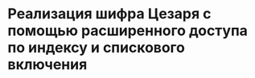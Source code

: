 # Реализация шифра Цезаря с помощью расширенного доступа по индексу и спискового включения












